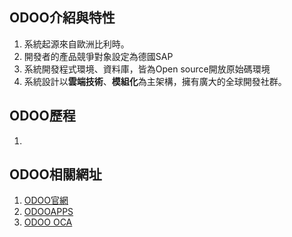 ## ODOO介紹與特性
1. 系統起源來自歐洲比利時。
2. 開發者的產品競爭對象設定為德國SAP
3. 系統開發程式環境、資料庫，皆為Open source開放原始碼環境
4. 系統設計以**雲端技術**、**模組化**為主架構，擁有廣大的全球開發社群。

## ODOO歷程
1. 

## ODOO相關網址
1. [ODOO官網](https://www.odoo.com/zh_TW)
2. [ODOOAPPS](https://apps.odoo.com/apps)
3. [ODOO OCA](https://github.com/OCA)

